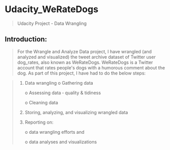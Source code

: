 # Udacity_WeRateDogs

>Udacity Project - Data Wrangling

## Introduction:
>For the Wrangle and Analyze Data project, I have wrangled (and analyzed and visualized) the
tweet archive dataset of Twitter user dog_rates, also known as WeRateDogs. WeRateDogs is a
Twitter account that rates people's dogs with a humorous comment about the dog.
As part of this project, I have had to do the below steps:

>1. Data wrangling
>     o Gathering data
>     
>     o Assessing data ‐ quality & tidiness
>     
>     o Cleaning data
>     
>2. Storing, analyzing, and visualizing wrangled data
>
>3. Reporting on:
>
>     o data wrangling efforts and
>     
>     o data analyses and visualizations

